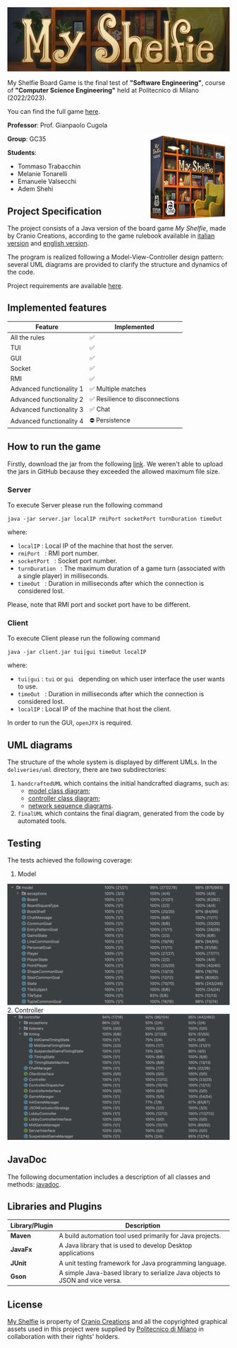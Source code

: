 
<img src="src/main/resources/it.polimi.ingsw/graphical.resources/publisher.material/banner_README.png">

My Shelfie Board Game is the final test of **"Software Engineering"**, course of **"Computer Science Engineering"** held at Politecnico di Milano (2022/2023).

You can find the full game [here](https://www.craniocreations.it/prodotto/my-shelfie).

**Professor**: Prof. Gianpaolo Cugola

<img src="src/main/resources/it.polimi.ingsw/graphical.resources/publisher.material/box_noshadow_280x280.png" width=192px height=192px align="right"  alt="my shelfie image"/>

**Group**: GC35

**Students**:
- Tommaso Trabacchin 
- Melanie Tonarelli
- Emanuele Valsecchi
- Adem Shehi

## Project Specification
The project consists of a Java version of the board game *My Shelfie*, made by Cranio Creations, according to the game rulebook available in [italian version](src/main/resources/it.polimi.ingsw/rulebook/Rulebook_ITA_My-Shelfie.pdf) and [english version](src/main/resources/it.polimi.ingsw/rulebook/MyShelfie_Rulebook_ENG.pdf).

The program is realized following a Model-View-Controller design pattern: several UML diagrams are provided to clarify the structure and dynamics of the code.

Project requirements are available [here](src/main/resources/it.polimi.ingsw/rulebook/requirements.pdf).

## Implemented features

| Feature                  | Implemented                                                                       |
|--------------------------|-----------------------------------------------------------------------------------|
| All the rules            | ✅                                                                 |
| TUI                      | ✅                                                                 |
| GUI                      | ✅                                                                 |
| Socket                   | ✅                                                                |
| RMI                      | ✅                                                                |
| Advanced functionality 1 | ✅ Multiple matches                     |
| Advanced functionality 2 | ✅ Resilience to disconnections  |
| Advanced functionality 3 | ✅ Chat                                                            |
| Advanced functionality 4 | ⛔ Persistence                                                            |

## How to run the game
Firstly, download the jar from the following [link](https://drive.google.com/drive/folders/1CzPkN57-Kl8FTOIjUrhLuI9CXQdjTPhN?usp=sharing).
We weren't able to upload the jars in GitHub because they exceeded the allowed maximum file size. 
### Server
To execute Server please run the following command
```
java -jar server.jar localIP rmiPort socketPort turnDuration timeOut
```
where:
* ``` localIP ``` : Local IP of the machine that host the server.
* ```rmiPort ``` : RMI port number.
* ```socketPort ``` : Socket port number.
* ```turnDuration ``` : The maximum duration of a game turn (associated with a single player) in milliseconds.
* ```timeOut ``` : Duration in milliseconds after which the connection is considered lost.

Please, note that RMI port and socket port have to be different.

### Client
To execute Client please run the following command
```
java -jar client.jar tui|gui timeOut localIP
```
where:
* ``` tui|gui ``` : ``` tui ``` or ```gui ``` depending on which user interface the user wants to use.
* ```timeOut ``` : Duration in milliseconds after which the connection is considered lost.
* ``` localIP ``` : Local IP of the machine that host the client.

In order to run the GUI, `openJFX` is required.

## UML diagrams
The structure of the whole system is displayed by different UMLs. In the `deliveries/uml` directory, there are two subdirectories:
1. `handcraftedUML` which contains the initial handcrafted diagrams, such as:
    - [model class diagram](deliveries/uml/handcraftedUML/handcrafted_model_class_diagram.png);
    - [controller class diagram](deliveries/uml/handcraftedUML/handcrafted_controller_class_diagram.png);
    - [network sequence diagrams](deliveries/uml/handcraftedUML/sequence-diagrams).
2. `finalUML` which contains the final diagram, generated from the code by automated tools.

## Testing
The tests achieved the following coverage:
1. Model 
<img src="deliveries/test-coverage/model-test.png">
2. Controller
   <img src="deliveries/test-coverage/controller-test.png">


## JavaDoc
The following documentation includes a description of all classes and methods: [javadoc](deliveries/javadoc).

## Libraries and Plugins
| Library/Plugin | Description                                                                   |
|----------------|-------------------------------------------------------------------------------|
| __Maven__      | A build automation tool used primarily for Java projects.                     |
| __JavaFx__     | A Java library that is used to develop Desktop applications                   |
| __JUnit__      | A unit testing framework for Java programming language.                       |
| __Gson__       | A simple Java-based library to serialize Java objects to JSON and vice versa. |


## License
[My Shelfie](https://www.craniocreations.it/prodotto/my-shelfie) is property of [Cranio Creations](https://www.craniocreations.it) and all the copyrighted graphical assets used in this project were supplied by [Politecnico di Milano](https://www.polimi.it) in collaboration with their rights' holders.